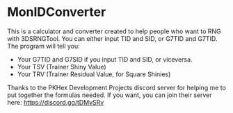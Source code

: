 # MonIDConverter

This is a calculator and converter created to help people who want to RNG with 3DSRNGTool.
You can either input TID and SID, or G7TID and G7TID. The program will tell you:

- Your G7TID and G7SID if you input TID and SID, or viceversa.
- Your TSV (Trainer Shiny Value)
- Your TRV (Trainer Residual Value, for Square Shinies)

Thanks to the PKHex Development Projects discord server for helping me to put together the formulas needed.
If you want, you can join their server here: https://discord.gg/tDMvSRv
